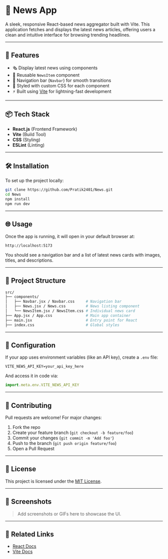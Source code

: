 # 📰 News App

A sleek, responsive React-based news aggregator built with Vite. This application fetches and displays the latest news articles, offering users a clean and intuitive interface for browsing trending headlines.

---

## 🚀 Features

- 🗞️ Display latest news using components
- 🔄 Reusable `NewsItem` component
- 🔗 Navigation bar (`Navbar`) for smooth transitions
- 💅 Styled with custom CSS for each component
- ⚡ Built using [Vite](https://vitejs.dev/) for lightning-fast development

---

## 📦 Tech Stack

- **React.js** (Frontend Framework)
- **Vite** (Build Tool)
- **CSS** (Styling)
- **ESLint** (Linting)

---

## 🛠️ Installation

To set up the project locally:

```bash
git clone https://github.com/Pratik2401/News.git
cd News
npm install
npm run dev
```

---

## 🌐 Usage

Once the app is running, it will open in your default browser at:

```
http://localhost:5173
```

You should see a navigation bar and a list of latest news cards with images, titles, and descriptions.

---

## 🧱 Project Structure

```bash
src/
├── components/
│   ├── Navbar.jsx / Navbar.css     # Navigation bar
│   ├── News.jsx / News.css         # News listing component
│   └── NewsItem.jsx / NewsItem.css # Individual news card
├── App.jsx / App.css               # Main app container
├── main.jsx                        # Entry point for React
├── index.css                       # Global styles
```

---

## 📃 Configuration

If your app uses environment variables (like an API key), create a `.env` file:

```env
VITE_NEWS_API_KEY=your_api_key_here
```

And access it in code via:

```js
import.meta.env.VITE_NEWS_API_KEY
```

---

## 🤝 Contributing

Pull requests are welcome! For major changes:

1. Fork the repo
2. Create your feature branch (`git checkout -b feature/foo`)
3. Commit your changes (`git commit -m 'Add foo'`)
4. Push to the branch (`git push origin feature/foo`)
5. Open a Pull Request

---

## 📄 License

This project is licensed under the [MIT License](LICENSE).

---

## 📸 Screenshots

> Add screenshots or GIFs here to showcase the UI.

---

## 🔗 Related Links

- [React Docs](https://reactjs.org/docs/getting-started.html)
- [Vite Docs](https://vitejs.dev/guide/)
